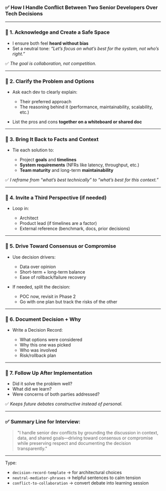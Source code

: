 ### ✅ How I Handle Conflict Between Two Senior Developers Over Tech Decisions

---

### 🔹 1. **Acknowledge and Create a Safe Space**

* I ensure both feel **heard without bias**
* Set a neutral tone: *“Let’s focus on what’s best for the system, not who’s right.”*

✅ *The goal is collaboration, not competition.*

---

### 🔹 2. **Clarify the Problem and Options**

* Ask each dev to clearly explain:

  * Their preferred approach
  * The reasoning behind it (performance, maintainability, scalability, etc.)
* List the pros and cons **together on a whiteboard or shared doc**

---

### 🔹 3. **Bring It Back to Facts and Context**

* Tie each solution to:

  * Project **goals** and **timelines**
  * **System requirements** (NFRs like latency, throughput, etc.)
  * **Team maturity** and long-term **maintainability**

✅ *I reframe from “what’s best technically” to “what’s best for this context.”*

---

### 🔹 4. **Invite a Third Perspective (if needed)**

* Loop in:

  * Architect
  * Product lead (if timelines are a factor)
  * External reference (benchmark, docs, prior decisions)

---

### 🔹 5. **Drive Toward Consensus or Compromise**

* Use decision drivers:

  * Data over opinion
  * Short-term + long-term balance
  * Ease of rollback/failure recovery
* If needed, split the decision:

  * POC now, revisit in Phase 2
  * Go with one plan but track the risks of the other

---

### 🔹 6. **Document Decision + Why**

* Write a Decision Record:

  * What options were considered
  * Why this one was picked
  * Who was involved
  * Risk/rollback plan

---

### 🔹 7. **Follow Up After Implementation**

* Did it solve the problem well?
* What did we learn?
* Were concerns of both parties addressed?

✅ *Keeps future debates constructive instead of personal.*

---

### ✅ Summary Line for Interview:

> "I handle senior dev conflicts by grounding the discussion in context, data, and shared goals—driving toward consensus or compromise while preserving respect and documenting the decision transparently."

---

Type:

* `decision-record-template` → for architectural choices
* `neutral-mediator-phrases` → helpful sentences to calm tension
* `conflict-to-collaboration` → convert debate into learning session
